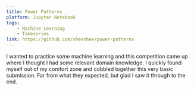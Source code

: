 ```yaml
---
title: Power Patterns
platform: Jupyter Notebook
tags:
    - Machine Learning
    - Timeseries
link: https://github.com/sheeshee/power-patterns
---
```

I wanted to practice some machine learning and this competition came up where I thought I had some relevant domain knowledge. I quickly found myself out of my comfort zone and cobbled together this very basic submission. Far from what they expected, but glad I saw it through to the end.

